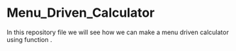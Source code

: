 # Menu_Driven_Calculator
In this repository file we will see how we can make a menu driven calculator using function .
